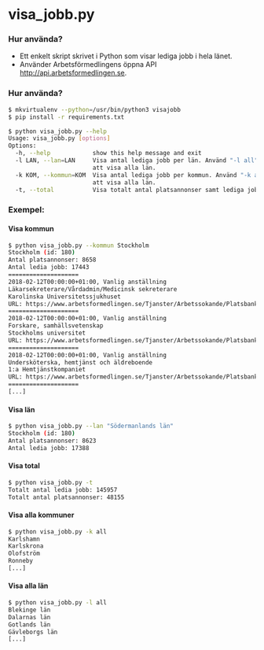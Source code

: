 # visa_jobb.py
### Hur använda?
  - Ett enkelt skript skrivet i Python som visar lediga jobb i hela länet.
  - Använder Arbetsförmedlingens öppna API http://api.arbetsformedlingen.se.

### Hur använda?
```sh
$ mkvirtualenv --python=/usr/bin/python3 visajobb
$ pip install -r requirements.txt
```
```sh
$ python visa_jobb.py --help
Usage: visa_jobb.py [options]
Options:
  -h, --help            show this help message and exit
  -l LAN, --lan=LAN     Visa antal lediga jobb per län. Använd "-l all" för
                        att visa alla län.
  -k KOM, --kommun=KOM  Visa antal lediga jobb per kommun. Använd "-k all" för
                        att visa alla län.
  -t, --total           Visa totalt antal platsannonser samt lediga jobb.
```
### Exempel:
#### Visa kommun
```sh
$ python visa_jobb.py --kommun Stockholm
Stockholm (id: 180)
Antal platsannonser: 8658
Antal ledia jobb: 17443
====================
2018-02-12T00:00:00+01:00, Vanlig anställning
Läkarsekreterare/Vårdadmin/Medicinsk sekreterare
Karolinska Universitetssjukhuset
URL: https://www.arbetsformedlingen.se/Tjanster/Arbetssokande/Platsbanken/annonser/7515021
====================
2018-02-12T00:00:00+01:00, Vanlig anställning
Forskare, samhällsvetenskap
Stockholms universitet
URL: https://www.arbetsformedlingen.se/Tjanster/Arbetssokande/Platsbanken/annonser/7515346
====================
2018-02-12T00:00:00+01:00, Vanlig anställning
Undersköterska, hemtjänst och äldreboende
1:a Hemtjänstkompaniet
URL: https://www.arbetsformedlingen.se/Tjanster/Arbetssokande/Platsbanken/annonser/7538410
====================
[...]
```
#### Visa län
```sh
$ python visa_jobb.py --lan "Södermanlands län"
Stockholm (id: 180)
Antal platsannonser: 8623
Antal ledia jobb: 17388
```
#### Visa total
```sh
$ python visa_jobb.py -t
Totalt antal ledia jobb: 145957
Totalt antal platsannonser: 48155
```
#### Visa alla kommuner
```sh
$ python visa_jobb.py -k all
Karlshamn
Karlskrona
Olofström
Ronneby
[...]
```
#### Visa alla län
```sh
$ python visa_jobb.py -l all
Blekinge län
Dalarnas län
Gotlands län
Gävleborgs län
[...]
```
